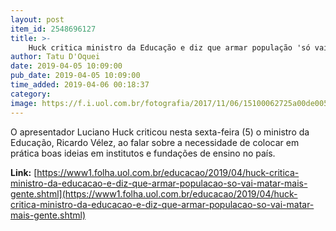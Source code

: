 ```yaml
---
layout: post
item_id: 2548696127
title: >-
    Huck critica ministro da Educação e diz que armar população 'só vai matar mais gente'
author: Tatu D'Oquei
date: 2019-04-05 10:09:00
pub_date: 2019-04-05 10:09:00
time_added: 2019-04-06 00:18:37
category: 
image: https://f.i.uol.com.br/fotografia/2017/11/06/15100062725a00de005240b_1510006272_3x2_rt.jpg
---
```


O apresentador Luciano Huck criticou nesta sexta-feira (5) o ministro da Educação, Ricardo Vélez, ao falar sobre a necessidade de colocar em prática boas ideias em institutos e fundações de ensino no país.

**Link:** [https://www1.folha.uol.com.br/educacao/2019/04/huck-critica-ministro-da-educacao-e-diz-que-armar-populacao-so-vai-matar-mais-gente.shtml](https://www1.folha.uol.com.br/educacao/2019/04/huck-critica-ministro-da-educacao-e-diz-que-armar-populacao-so-vai-matar-mais-gente.shtml)

